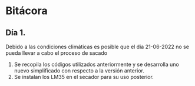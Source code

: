 
# Bitácora

## Día 1.

Debido a las condiciones climáticas es posible que el dia 21-06-2022 no se pueda llevar a cabo el proceso de sacado 
1. Se recopila los códigos utilizados anteriormente y se desarrolla uno nuevo simplificado con respecto a la versión anterior.
2. Se instalan los LM35 en el secador para su uso posterior.

